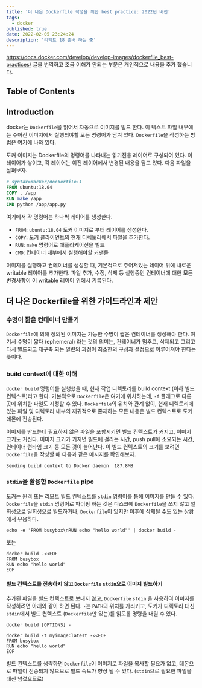 ```yaml
---
title: '더 나은 Dockerfile 작성을 위한 best practice: 2022년 버전'
tags:
  - docker
published: true
date: 2022-02-05 23:24:24
description: '리액트 18 존버 하는 중'
---
```


https://docs.docker.com/develop/develop-images/dockerfile_best-practices/ 글을 번역하고 조금 이해가 안되는 부분은 개인적으로 내용을 추가 했습니다.

## Table of Contents

## Introduction

docker는 `Dockerfile`을 읽어서 자동으로 이미지를 빌드 한다. 이 텍스트 파일 내부에는 주어진 이미지에서 실행되야할 모든 명령어가 담겨 있다. `Dockerfile`을 작성하는 방법은 [여기](https://docs.docker.com/engine/reference/builder/)에 나와 있다.

도커 이미지는 Dockerfile의 명령어를 나타내는 읽기전용 레이어로 구성되어 있다. 이 레이어가 쌓이고, 각 레이어는 이전 레이어에서 변경된 내용을 담고 있다. 다음 파일을 살펴보자.

```Dockerfile
# syntax=docker/dockerfile:1
FROM ubuntu:18.04
COPY . /app
RUN make /app
CMD python /app/app.py
```

여기에서 각 명령어는 하나씩 레이어를 생성한다.

- `FROM`: `ubuntu:18.04` 도커 이미지로 부터 레이어를 생성한다.
- `COPY`: 도커 클라이언트의 현재 디렉토리에서 파일을 추가한다.
- `RUN`: `make` 명령어로 애플리케이션을 빌드
- `CMD`: 컨테이너 내부에서 실행해야할 커맨듣

이미지를 실행하고 컨테이너를 생성할 때, 기본적으로 주어저있는 레이어 위에 새로운 writable 레이어를 추가한다. 파일 추가, 수정, 삭제 등 실행중인 컨테이너에 대한 모든 변경사항이 이 writable 레이어 위에서 기록된다.

## 더 나은 Dockerfile을 위한 가이드라인과 제안

### 수명이 짧은 컨테이너 만들기

`Dockerfile`에 의해 정의된 이미지는 가능한 수명이 짧은 컨테이너를 생성해야 한다. 여기서 수명이 짧다 (ephemeral) 라는 것의 의미는, 컨테이너가 멈추고, 삭제되고 그리고 다시 빌드되고 재구축 되는 일련의 과정이 최소한의 구성과 설정으로 이루어져야 한다는 뜻이다.

### build context에 대한 이해

`docker build` 명령어를 실행했을 때, 현재 작업 디렉토리를 build context (이하 빌드 컨텍스트)라고 한다. 기본적으로 `Dockerfile`은 여기에 위치하는데, `-f` 플래그로 다른 곳에 위치한 파일도 지정할 수 있다. `Dockerfile`의 위치와 관계 없이, 현재 디렉토리에 있는 파일 및 디렉토리 내부의 재귀적으로 존재하는 모든 내용은 빌드 컨텍스트로 도커 데몬에 전송된다.

이미지를 만드는데 필요하지 않은 파일을 포함시키면 빌드 컨텍스트가 커지고, 이미지 크기도 커진다. 이미지 크기가 커지면 빌드에 걸리는 시간, push pull에 소요되는 시간, 컨테이너 런타임 크기 등 모든 것이 늘어난다. 이 빌드 컨텍스트의 크기를 보려면 `Dockerfile`을 작성할 때 다음과 같은 메시지를 확인해보자.

```
Sending build context to Docker daemon  187.8MB
```

### `stdin`을 활용한 `Dockerfile` pipe

도커는 원격 또는 리모트 빌드 컨텍스트를 `stdin` 명령어를 통해 이미지를 만들 수 있다. `Dockerfile`을 `stdin` 명령어로 파이핑 하는 것은 디스크에 `Dockerfile`을 쓰지 않고 일회성으로 일회성으로 빌드하거나, `Dockerfile`이 있지만 이후에 삭제될 수도 있는 상황에서 유용하다.

```
echo -e 'FROM busybox\nRUN echo "hello world"' | docker build -
```

또는

```
docker build -<<EOF
FROM busybox
RUN echo "hello world"
EOF
```

#### 빌드 컨텍스트를 전송하지 않고 `Dockerfile` `stdin`으로 이미지 빌드하기

추가된 파일을 빌드 컨텍스트로 보내지 않고, `Dockerfile` `stdin` 을 사용하여 이미지를 작성하려면 아래와 같이 하면 된다. `-`는 `PATH`의 위치를 가리키고, 도커가 디렉토리 대신 `stdin`에서 빌드 컨텍스트 (`Dockerfile`만 있는)를 읽도롤 명령을 내릴 수 있다.

```
docker build [OPTIONS] -
```

```
docker build -t myimage:latest -<<EOF
FROM busybox
RUN echo "hello world"
EOF
```

빌드 컨텍스트를 생략하면 `Dockerfile`이 이미지로 파일을 복사할 필요가 없고, 데몬으로 파일이 전송되지 않으므로 빌드 속도가 향샹 될 수 있다. (`stdin`으로 필요한 파일을 대신 넘겼으므로)

